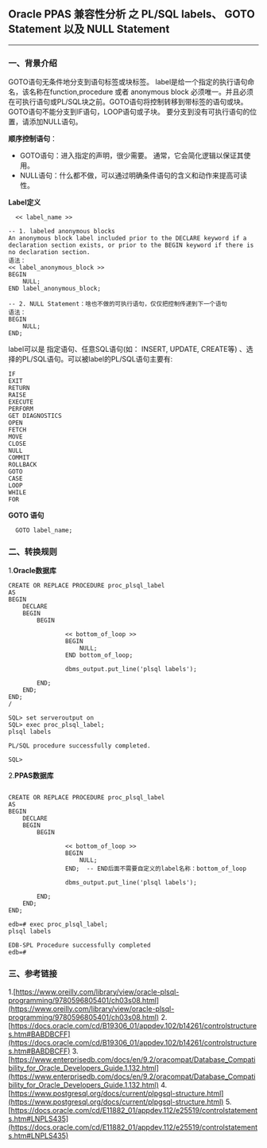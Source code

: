 ## Oracle PPAS 兼容性分析 之 PL/SQL labels、 GOTO Statement 以及 NULL Statement
---

### 一、背景介绍
GOTO语句无条件地分支到语句标签或块标签。 label是给一个指定的执行语句命名，该名称在function,procedure 或者 anonymous block 必须唯一。并且必须在可执行语句或PL/SQL块之前。GOTO语句将控制转移到带标签的语句或块。GOTO语句不能分支到IF语句，LOOP语句或子块。 要分支到没有可执行语句的位置，请添加NULL语句。

**顺序控制语句**：
+ GOTO语句：进入指定的声明，很少需要。 通常，它会简化逻辑以保证其使用。
+ NULL语句：什么都不做，可以通过明确条件语句的含义和动作来提高可读性。

**Label定义**
```
  << label_name >>
  
-- 1. labeled anonymous blocks
An anonymous block label included prior to the DECLARE keyword if a declaration section exists, or prior to the BEGIN keyword if there is no declaration section.
语法：
<< label_anonymous_block >>
BEGIN
    NULL;
END label_anonymous_block;

-- 2. NULL Statement：啥也不做的可执行语句，仅仅把控制传递到下一个语句
语法：
BEGIN
    NULL;
END;

```
label可以是 指定语句、任意SQL语句(如： INSERT, UPDATE, CREATE等) 、选择的PL/SQL语句。可以被label的PL/SQL语句主要有:
```
IF
EXIT
RETURN
RAISE
EXECUTE
PERFORM
GET DIAGNOSTICS
OPEN
FETCH
MOVE
CLOSE
NULL
COMMIT
ROLLBACK
GOTO
CASE
LOOP
WHILE
FOR
```



**GOTO 语句**
```
  GOTO label_name;
```





### 二、转换规则
1.**Oracle数据库**
```
CREATE OR REPLACE PROCEDURE proc_plsql_label
AS
BEGIN
    DECLARE    
    BEGIN
        BEGIN
            
                << bottom_of_loop >>
                BEGIN
                    NULL;
                END bottom_of_loop;

                dbms_output.put_line('plsql labels');

        END;
    END;
END;
/

SQL> set serveroutput on
SQL> exec proc_plsql_label;
plsql labels

PL/SQL procedure successfully completed.

SQL> 
```

2.**PPAS数据库**
```

CREATE OR REPLACE PROCEDURE proc_plsql_label
AS
BEGIN
    DECLARE    
    BEGIN
        BEGIN
            
                << bottom_of_loop >>
                BEGIN
                    NULL;
                END;  -- END后面不需要自定义的label名称：bottom_of_loop

                dbms_output.put_line('plsql labels');

        END;
    END;
END;

edb=# exec proc_plsql_label;
plsql labels

EDB-SPL Procedure successfully completed
edb=# 

```



### 三、参考链接
1.[https://www.oreilly.com/library/view/oracle-plsql-programming/9780596805401/ch03s08.html](https://www.oreilly.com/library/view/oracle-plsql-programming/9780596805401/ch03s08.html)
2.[https://docs.oracle.com/cd/B19306_01/appdev.102/b14261/controlstructures.htm#BABDBCFF](https://docs.oracle.com/cd/B19306_01/appdev.102/b14261/controlstructures.htm#BABDBCFF)
3.[https://www.enterprisedb.com/docs/en/9.2/oracompat/Database_Compatibility_for_Oracle_Developers_Guide.1.132.html](https://www.enterprisedb.com/docs/en/9.2/oracompat/Database_Compatibility_for_Oracle_Developers_Guide.1.132.html)
4.[https://www.postgresql.org/docs/current/plpgsql-structure.html](https://www.postgresql.org/docs/current/plpgsql-structure.html)
5.[https://docs.oracle.com/cd/E11882_01/appdev.112/e25519/controlstatements.htm#LNPLS435](https://docs.oracle.com/cd/E11882_01/appdev.112/e25519/controlstatements.htm#LNPLS435)

